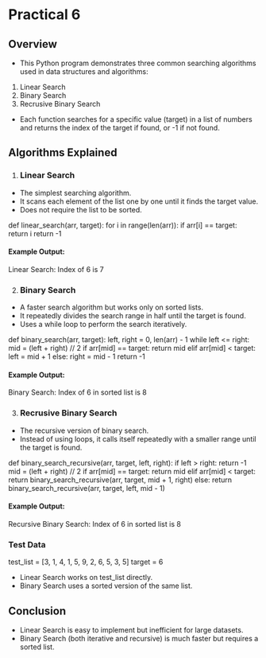 # Practical 6

## Overview

- This Python program demonstrates three common searching algorithms used in data structures and algorithms:

1. Linear Search
2. Binary Search
3. Recrusive Binary Search

- Each function searches for a specific value (target) in a list of numbers and returns the index of the target if found, or -1 if not found.

## Algorithms Explained

1. ### Linear Search
- The simplest searching algorithm.
- It scans each element of the list one by one until it finds the target value.
- Does not require the list to be sorted.

def linear_search(arr, target):
    for i in range(len(arr)):
        if arr[i] == target:
            return i
    return -1


#### Example Output:
Linear Search: Index of 6 is 7

2. ### Binary Search
- A faster search algorithm but works only on sorted lists.
- It repeatedly divides the search range in half until the target is found.
- Uses a while loop to perform the search iteratively.

def binary_search(arr, target):
    left, right = 0, len(arr) - 1
    while left <= right:
        mid = (left + right) // 2
        if arr[mid] == target:
            return mid
        elif arr[mid] < target:
            left = mid + 1
        else:
            right = mid - 1
    return -1


#### Example Output:
Binary Search: Index of 6 in sorted list is 8

3. ### Recrusive Binary Search
- The recursive version of binary search.
- Instead of using loops, it calls itself repeatedly with a smaller range until the target is found.

def binary_search_recursive(arr, target, left, right):
    if left > right:
        return -1
    mid = (left + right) // 2
    if arr[mid] == target:
        return mid
    elif arr[mid] < target:
        return binary_search_recursive(arr, target, mid + 1, right)
    else:
        return binary_search_recursive(arr, target, left, mid - 1)


#### Example Output:
Recursive Binary Search: Index of 6 in sorted list is 8

### Test Data
test_list = [3, 1, 4, 1, 5, 9, 2, 6, 5, 3, 5]
target = 6

- Linear Search works on test_list directly.
- Binary Search uses a sorted version of the same list.

## Conclusion
- Linear Search is easy to implement but inefficient for large datasets.
- Binary Search (both iterative and recursive) is much faster but requires a sorted list.